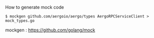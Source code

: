 How to generate mock code
<pre><code>$ mockgen github.com/aergoio/aergo/types AergoRPCServiceClient > mock_types.go</code></pre>
mockgen : https://github.com/golang/mock
